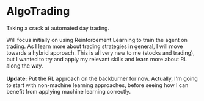 # AlgoTrading
Taking a crack at automated day trading.

Will focus initially on using Reinforcement Learning to train the agent on trading. As I learn more about trading strategies in general, I will move towards a hybrid approach. This is all very new to me (stocks and trading), but I wanted to try and apply my relevant skills and learn more about RL along the way.
<br><br>
**Update:** Put the RL approach on the backburner for now. Actually, I'm going to start with non-machine learning approaches, before seeing how I can benefit from applying machine learning correctly.
